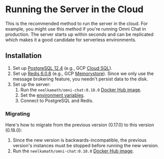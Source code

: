 # Running the Server in the Cloud

This is the recommended method to run the server in the cloud. For example, you might use this method if you're running Omni Chat in production. The server starts up within seconds and can be replicated which makes it a good candidate for serverless environments.

## Installation

1. Set up [PostgreSQL 12.4](https://www.postgresql.org/) (e.g., GCP [Cloud SQL](https://cloud.google.com/sql/docs/postgres/)).
1. Set up [Redis 6.0.8](https://redis.io) (e.g., GCP [Memorystore](https://cloud.google.com/memorystore/)). Since we only use the message brokering feature, you needn't persist data to the disk.
1. Set up the server:
   1. Run the `neelkamath/omni-chat:0.18.0` [Docker Hub image](https://hub.docker.com/repository/docker/neelkamath/omni-chat).
   1. Set the [environment variables](env.md).
   1. Connect to PostgreSQL and Redis.

### Migrating

Here's how to migrate from the previous version (0.17.0) to this version (0.18.0):

1. Since the new version is backwards-incompatible, the previous version's instances must be stopped before running the new version.
1. Run the `neelkamath/omni-chat:0.18.0` [Docker Hub image](https://hub.docker.com/repository/docker/neelkamath/omni-chat).
